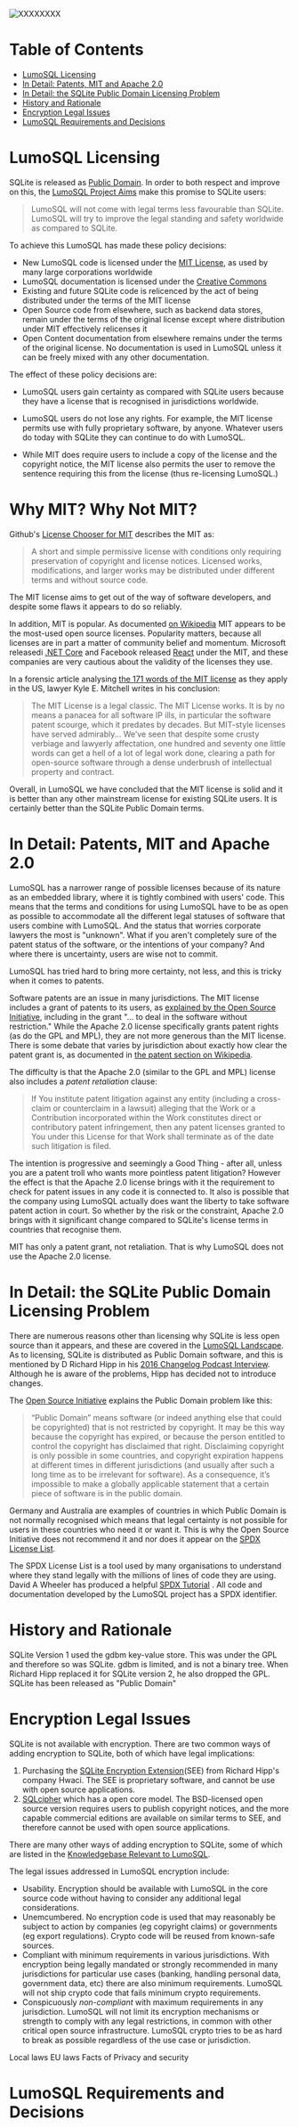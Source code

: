 <!-- SPDX-License-Identifier: CC-BY-SA-4.0 -->
<!-- SPDX-FileCopyrightText: 2020 The LumoSQL Authors -->
<!-- SPDX-ArtifactOfProjectName: LumoSQL -->
<!-- SPDX-FileType: Documentation -->
<!-- SPDX-FileComment: Original by Dan Shearer, 2020 -->

![](./images/lumo-legal-aspects-intro.png "XXXXXXXX")


Table of Contents
=================

   * [LumoSQL Licensing](#lumosql-licensing)
   * [In Detail: Patents, MIT and Apache 2.0](#in-detail-patents-mit-and-apache-20)
   * [In Detail: the SQLite Public Domain Licensing Problem](#in-detail-the-sqlite-public-domain-licensing-problem)
   * [History and Rationale](#history-and-rationale)
   * [Encryption Legal Issues](#encryption-legal-issues)
   * [LumoSQL Requirements and Decisions](#lumosql-requirements-and-decisions)

# LumoSQL Licensing

SQLite is released as [Public Domain](https://www.sqlite.org/copyright.html).
In order to both respect and improve on this, the [LumoSQL Project Aims](lumo-projet-aims.md) make this promise to SQLite users:

> LumoSQL will not come with legal terms less favourable than SQLite. LumoSQL
> will try to improve the legal standing and safety worldwide as compared to
> SQLite.

To achieve this LumoSQL has made these policy decisions:

* New LumoSQL code is licensed under the [MIT License](https://opensource.org/licenses/MIT), as used by many large corporations worldwide
* LumoSQL documentation is licensed under the [Creative Commons](https://creativecommons.org/licenses/by-sa/4.0/)
* Existing and future SQLite code is relicenced by the act of being distributed under the terms of the MIT license
* Open Source code from elsewhere, such as backend data stores, remain under the terms of the original license except where distribution under MIT effectively relicenses it
* Open Content documentation from elsewhere remains under the terms of the original license. No documentation is used in LumoSQL unless it can be freely mixed with any other documentation. 

The effect of these policy decisions are:

* LumoSQL users gain certainty as compared with SQLite users because they have a
license that is recognised in jurisdictions worldwide. 

* LumoSQL users do not lose any rights. For example, the MIT license permits use
with fully proprietary software, by anyone. Whatever users do today with
SQLite they can continue to do with LumoSQL. 

* While MIT does require users to include a copy of the license and the
copyright notice, the MIT license also permits the user to remove the
sentence requiring this from the license (thus re-licensing LumoSQL.) 

# Why MIT? Why Not MIT?

Github's [License Chooser for MIT](https://choosealicense.com/licenses/mit/) describes the MIT as:

> A short and simple permissive license with conditions only requiring
> preservation of copyright and license notices. Licensed works, modifications,
> and larger works may be distributed under different terms and without source
> code. 

The MIT license aims to get out of the way of software developers, and despite
some flaws it appears to do so reliably.

In addition, MIT is popular. As documented [on Wikipedia](https://en.wikipedia.org/wiki/MIT_License) MIT appears to be the most-used open source licenses. Popularity matters, because all licenses are in part a matter of community belief and momentum.  Microsoft releasedi
 [.NET Core](https://en.wikipedia.org/wiki/.NET_Core) and Facebook released
[React](https://en.wikipedia.org/wiki/React_(web_framework)) under the MIT, and
these companies are very cautious about the validity of the licenses they use.

In a forensic article analysing [the 171 words of the MIT license](https://writing.kemitchell.com/2016/09/21/MIT-License-Line-by-Line.html) as they apply in the US, lawyer Kyle E. Mitchell writes in his conclusion:

> The MIT License is a legal classic. The MIT License works. It is by no means
> a panacea for all software IP ills, in particular the software patent
> scourge, which it predates by decades. But MIT-style licenses have served
> admirably... We’ve seen that despite some crusty verbiage and lawyerly
> affectation, one hundred and seventy one little words can get a hell of a lot
> of legal work done, clearing a path for open-source software through a dense
> underbrush of intellectual property and contract.

Overall, in LumoSQL we have concluded that the MIT license is solid and it is
better than any other mainstream license for existing SQLite users. It is
certainly better than the SQLite Public Domain terms.

# In Detail: Patents, MIT and Apache 2.0

LumoSQL has a narrower range of possible licenses because of its nature as an
embedded library, where it is tightly combined with users' code. This means
that the terms and conditions for using LumoSQL have to be as open as possible
to accommodate all the different legal statuses of software that users combine
with LumoSQL. And the status that worries corporate lawyers the most is
"unknown". What if you aren't completely sure of the patent status of the
software, or the intentions of your company? And where there is uncertainty,
users are wise not to commit.

LumoSQL has tried hard to bring more certainty, not less, and this is tricky when it comes to patents.

Software patents are an issue in many jurisdictions. The MIT license includes a
grant of patents to its users, as [explained by the Open Source Initiative](https://opensource.com/article/18/3/patent-grant-mit-license),
including in the grant "... to deal in the software without restriction." While the
Apache 2.0 license specifically grants patent rights (as do the GPL and MPL), they are not more generous than the MIT license. There is some debate that varies by jurisdiction about exactly how clear the patent grant is, as documented in [the patent section on Wikipedia](https://en.wikipedia.org/wiki/MIT_License#Relation_to_patents).

The difficulty is that the Apache 2.0 (similar to the GPL and MPL) license also
includes a *patent retaliation* clause:

> If You institute patent litigation against any entity (including a
> cross-claim or counterclaim in a lawsuit) alleging that the Work or a
> Contribution incorporated within the Work constitutes direct or contributory
> patent infringement, then any patent licenses granted to You under this
> License for that Work shall terminate as of the date such litigation is
> filed.  

The intention is progressive and seemingly a Good Thing - after all, unless you
are a patent troll who wants more pointless patent litigation? However the
effect is that the Apache 2.0 license brings with it the requirement to check
for patent issues in any code it is connected to. It also is possible that the
company using LumoSQL actually does want the liberty to take software patent
action in court. So whether by the risk or the constraint, Apache 2.0 brings with it
significant change compared to SQLite's license terms in countries that recognise them. 

MIT has only a patent grant, not retaliation. That is why LumoSQL does not use the Apache 2.0 license.


# In Detail: the SQLite Public Domain Licensing Problem

There are numerous reasons other than licensing why SQLite is less open source
than it appears, and these are covered in the [LumoSQL Landscape](./lumo-landscape.md). As to licensing, SQLite is distributed as
Public Domain software, and this is mentioned by D Richard Hipp in his [2016 Changelog Podcast Interview](https://changelog.com/podcast/201). Although he is aware of the problems, Hipp has decided not to introduce changes.

The [Open Source Initiative](https://opensource.org/node/878) explains the Public Domain problem like this:

> “Public Domain” means software (or indeed anything else that could be
> copyrighted) that is not restricted by copyright. It may be this way because
> the copyright has expired, or because the person entitled to control the
> copyright has disclaimed that right. Disclaiming copyright is only possible
> in some countries, and copyright expiration happens at different times in
> different jurisdictions (and usually after such a long time as to be
> irrelevant for software). As a consequence, it’s impossible to make a
> globally applicable statement that a certain piece of software is in the
> public domain.

Germany and Australia are examples of countries in which Public Domain is not
normally recognised which means that legal certainty is not possible for users
in these countries who need it or want it. This is why the Open Source
Initiative does not recommend it and nor does it appear on the [SPDX License List](https://spdx.org/licenses/).

The SPDX License List is a tool used by many organisations to understand where they stand legally with the millions of lines of code they are using. David A Wheeler has produced a helpful [SPDX Tutorial](https://github.com/david-a-wheeler/spdx-tutorial) . All code and documentation developed by the LumoSQL project has a SPDX identifier.

# History and Rationale

SQLite Version 1 used the gdbm key-value store. This was under the GPL and
therefore so was SQLite. gdbm is limited, and is not a binary tree. When
Richard Hipp replaced it for SQLite version 2, he also dropped the GPL. SQLite
has been released as "Public Domain"


# Encryption Legal Issues

SQLite is not available with encryption. There are two common ways of adding encryption to SQLite, both of which have legal implications: 

1. Purchasing the [SQLite Encryption Extension](https://www.hwaci.com/sw/sqlite/see.html)(SEE) from Richard Hipp's company Hwaci. The SEE is proprietary software, and cannot be use with open source applications. 
2. [SQLcipher](https://www.zetetic.net/sqlcipher/) which has a open core model. The BSD-licensed open source version requires users to publish copyright notices, and the more capable commercial editions are available on similar terms to SEE, and therefore cannot be used with open source applications. 

There are many other ways of adding encryption to SQLite, some of which are listed in the [Knowledgebase Relevant to LumoSQL](./lumo-relevant-knowledgebase.md).

The legal issues addressed in LumoSQL encryption include:

* Usability. Encryption should be available with LumoSQL in the core source code without having to consider any additional legal considerations.
* Unemcumbered. No encryption code is used that may reasonably be subject to action by companies (eg copyright claims) or governments (eg export regulations). Crypto code will be reused from known-safe sources.
* Compliant with minimum requirements in various jurisdictions. With encryption being legally mandated or strongly recommended in many jurisdictions for particular use cases (banking, handling personal data, government data, etc) there are also minimum requirements. LumoSQL will not ship crypto code that fails minimum crypto requirements.
* Conspicuously *non-compliant* with maximum requirements in any jurisdiction. LumoSQL will not limit its encryption mechanisms or strength to comply with any legal restrictions, in common with other critical open source infrastructure. LumoSQL crypto tries to be as hard to break as possible regardless of the use case or jurisdiction.


Local laws
EU laws
Facts of Privacy and security

# LumoSQL Requirements and Decisions


